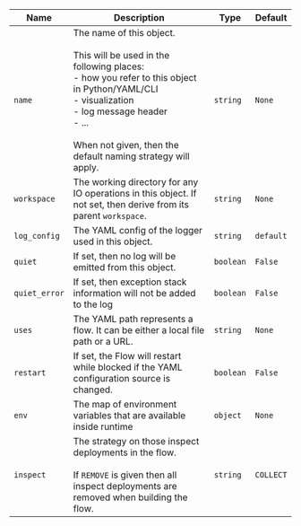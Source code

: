 | Name | Description | Type | Default |
|----|----|----|----|
| `name` | The name of this object.<br><br>    This will be used in the following places:<br>    - how you refer to this object in Python/YAML/CLI<br>    - visualization<br>    - log message header<br>    - ...<br><br>    When not given, then the default naming strategy will apply. | `string` | `None` |
| `workspace` | The working directory for any IO operations in this object. If not set, then derive from its parent `workspace`. | `string` | `None` |
| `log_config` | The YAML config of the logger used in this object. | `string` | `default` |
| `quiet` | If set, then no log will be emitted from this object. | `boolean` | `False` |
| `quiet_error` | If set, then exception stack information will not be added to the log | `boolean` | `False` |
| `uses` | The YAML path represents a flow. It can be either a local file path or a URL. | `string` | `None` |
| `restart` | If set, the Flow will restart while blocked if the YAML configuration source is changed. | `boolean` | `False` |
| `env` | The map of environment variables that are available inside runtime | `object` | `None` |
| `inspect` | The strategy on those inspect deployments in the flow.<br><br>    If `REMOVE` is given then all inspect deployments are removed when building the flow. | `string` | `COLLECT` |